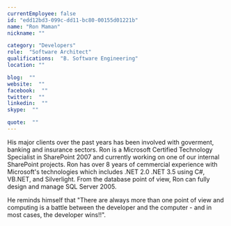 ```yaml
---
currentEmployee: false
id: "edd12bd3-099c-dd11-bc80-00155d01221b"
name: "Ron Maman"
nickname: ""

category: "Developers"
role:  "Software Architect"
qualifications:  "B. Software Engineering"
location: ""

blog:  ""
website:  ""
facebook:  ""
twitter:  ""
linkedin:  ""
skype:  ""

quote:  ""
---
```


His major clients over the past years has been involved with goverment, banking and insurance sectors. Ron is a Microsoft Certified Technology Specialist in SharePoint 2007 and currently working on one of our internal SharePoint projects. Ron has over 8 years of cemmercial experience with Microsoft's technologies which includes .NET 2.0 .NET 3.5 using C#, VB.NET, and Silverlight. From the database point of view, Ron can fully design and manage SQL Server 2005.

He reminds himself that "There are always more than one point of view and computing is a battle between the developer and the computer - and in most cases, the developer wins!!".
